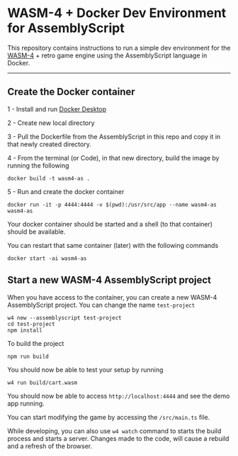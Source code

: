 # WASM-4 + Docker Dev Environment for AssemblyScript

This repository contains instructions to run a simple dev environment for the [WASM-4](https://wasm4.org/) + retro game engine using the AssemblyScript language in Docker.

---

## Create the Docker container

1 - Install and run [Docker Desktop](https://www.docker.com/products/docker-desktop/)

2 - Create new local directory

3 - Pull the Dockerfile from the AssemblyScript in this repo and copy it in that newly created directory.

4 - From the terminal (or Code), in that new directory, build the image by running the following

```
docker build -t wasm4-as .
```

5 - Run and create the docker container

```
docker run -it -p 4444:4444 -v $(pwd):/usr/src/app --name wasm4-as wasm4-as
```

Your docker container should be started and a shell (to that container) should be available.

You can restart that same container (later) with the following commands

```
docker start -ai wasm4-as
```

## Start a new WASM-4 AssemblyScript project

When you have access to the container, you can create a new WASM-4 AssemblyScript project. You can change the name `test-project`

```
w4 new --assemblyscript test-project
cd test-project
npm install
```

To build the project

```
npm run build
```

You should now be able to test your setup by running

```
w4 run build/cart.wasm
```

You should now be able to access `http://localhost:4444` and see the demo app running.

You can start modifying the game by accessing the `/src/main.ts` file.

While developing, you can also use `w4 watch` command to starts the build process and starts a server. Changes made to the code, will cause a rebuild and a refresh of the browser.
